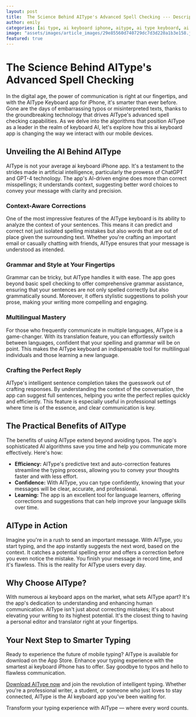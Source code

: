 ```yaml
---
layout: post
title:  The Science Behind AIType's Advanced Spell Checking --- Description
author: emily
categories: [ai type, ai keyboard iphone, aitype, ai type keyboard, ai keyboard, keyboard ai, ai keyboard app]
image: "assets/images/article_images/29e85560d740729dc7d3d220a1b3e158.jpg"
featured: true
---
```


# The Science Behind AIType's Advanced Spell Checking

In the digital age, the power of communication is right at our fingertips, and with the AIType Keyboard app for iPhone, it's smarter than ever before. Gone are the days of embarrassing typos or misinterpreted texts, thanks to the groundbreaking technology that drives AIType's advanced spell checking capabilities. As we delve into the algorithms that position AIType as a leader in the realm of keyboard AI, let's explore how this ai keyboard app is changing the way we interact with our mobile devices.

## Unveiling the AI Behind AIType

AIType is not your average ai keyboard iPhone app. It's a testament to the strides made in artificial intelligence, particularly the prowess of ChatGPT and GPT-4 technology. The app's AI-driven engine does more than correct misspellings; it understands context, suggesting better word choices to convey your message with clarity and precision.

### Context-Aware Corrections

One of the most impressive features of the AIType keyboard is its ability to analyze the context of your sentences. This means it can predict and correct not just isolated spelling mistakes but also words that are out of place given the surrounding text. Whether you're crafting an important email or casually chatting with friends, AIType ensures that your message is understood as intended.

### Grammar and Style at Your Fingertips

Grammar can be tricky, but AIType handles it with ease. The app goes beyond basic spell checking to offer comprehensive grammar assistance, ensuring that your sentences are not only spelled correctly but also grammatically sound. Moreover, it offers stylistic suggestions to polish your prose, making your writing more compelling and engaging.

### Multilingual Mastery

For those who frequently communicate in multiple languages, AIType is a game-changer. With its translation feature, you can effortlessly switch between languages, confident that your spelling and grammar will be on point. This makes the AIType keyboard an indispensable tool for multilingual individuals and those learning a new language.

### Crafting the Perfect Reply

AIType's intelligent sentence completion takes the guesswork out of crafting responses. By understanding the context of the conversation, the app can suggest full sentences, helping you write the perfect replies quickly and efficiently. This feature is especially useful in professional settings where time is of the essence, and clear communication is key.

## The Practical Benefits of AIType

The benefits of using AIType extend beyond avoiding typos. The app's sophisticated AI algorithms save you time and help you communicate more effectively. Here's how:

- **Efficiency:** AIType's predictive text and auto-correction features streamline the typing process, allowing you to convey your thoughts faster and with less effort.
- **Confidence:** With AIType, you can type confidently, knowing that your messages will be clear, accurate, and professional.
- **Learning:** The app is an excellent tool for language learners, offering corrections and suggestions that can help improve your language skills over time.

## AIType in Action

Imagine you're in a rush to send an important message. With AIType, you start typing, and the app instantly suggests the next word, based on the context. It catches a potential spelling error and offers a correction before you even notice the mistake. You finish your message in record time, and it's flawless. This is the reality for AIType users every day.

## Why Choose AIType?

With numerous ai keyboard apps on the market, what sets AIType apart? It's the app's dedication to understanding and enhancing human communication. AIType isn't just about correcting mistakes; it's about elevating your writing to its highest potential. It's the closest thing to having a personal editor and translator right at your fingertips.

## Your Next Step to Smarter Typing

Ready to experience the future of mobile typing? AIType is available for download on the App Store. Enhance your typing experience with the smartest ai keyboard iPhone has to offer. Say goodbye to typos and hello to flawless communication.

[Download AIType now](https://apps.apple.com/us/app/aitype-grammar-check-keyboard/id6469163944) and join the revolution of intelligent typing. Whether you're a professional writer, a student, or someone who just loves to stay connected, AIType is the AI keyboard app you've been waiting for.

Transform your typing experience with AIType — where every word counts.